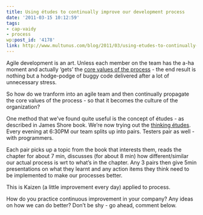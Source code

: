 ```yaml
---
title: Using études to continually improve our development process
date: '2011-03-15 10:12:59'
tags:
- cap-vaidy
- process
wp:post_id: '4178'
link: http://www.multunus.com/blog/2011/03/using-etudes-to-continually-improve-our-development-process/
---
```


Agile development is an art. Unless each member on the team has the a-ha moment and actually ‘gets’ the 
[core values of the process](http://agilemanifesto.org/) - the end result is nothing but a hodge-podge of buggy code delivered after a lot of unnecessary stress.

So how do we tranform into an agile team and then continually propagate the core values of the process - so that it becomes the culture of the organization?

One method that we’ve found quite useful is the concept of études - as described in James Shore book. We’re now trying out the 
[thinking études](http://jamesshore.com/Agile-Book/thinking_intro.html). Every evening at 6:30PM our team splits up into pairs. Testers pair as well - with programmers.

Each pair picks up a topic from the book that interests them, reads the chapter for about 7 min, discusses (for about 8 min) how different/similar our actual process is wrt to what’s in the chapter. Any 3 pairs then give 5min presentations on what they learnt and any action items they think need to be implemented to make our processes better.

This is Kaizen (a little improvement every day) applied to process.

How do you practice continuous improvement in your company? Any ideas on how we can do better? Don’t be shy - go ahead, comment below.
